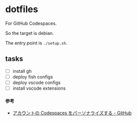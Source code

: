# dotfiles

For GitHub Codespaces.

So the target is debian.

The entry point is `./setup.sh`.

## tasks

- [ ] install gh
- [ ] deploy fish configs
- [ ] deploy vscode configs
- [ ] install vscode extensions

#### 参考
- [アカウントの Codespaces をパーソナライズする - GitHub](https://docs.github.com/ja/free-pro-team@latest/github/developing-online-with-codespaces/personalizing-codespaces-for-your-account)
